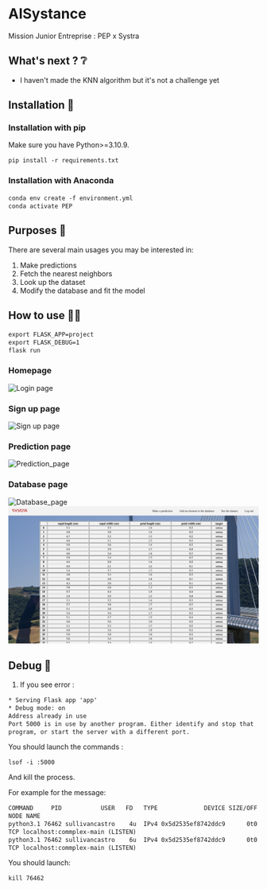 # AISystance
Mission Junior Entreprise : PEP x Systra

## What's next ? :grey_question:
- I haven't made the KNN algorithm but it's not a challenge yet

## Installation :construction_worker:

### Installation with pip

Make sure you have Python>=3.10.9.

```
pip install -r requirements.txt
```

### Installation with Anaconda

```
conda env create -f environment.yml
conda activate PEP
```

## Purposes :rocket:

There are several main usages you may be interested in:

1. Make predictions
2. Fetch the nearest neighbors 
3. Look up the dataset
4. Modify the database and fit the model

## How to use :man_technologist:

```
export FLASK_APP=project
export FLASK_DEBUG=1
flask run
```
### Homepage
![Login page](project/demo/login.png)

### Sign up page
![Sign up page](project/demo/signup.png)

### Prediction page
![Prediction_page](project/demo/prediction.png)

### Database page
![Database_page](project/demo/modify_database.png)
![Database_page](project/demo/see_database.png)

## Debug :bug:

1. If you see error :  
```
* Serving Flask app 'app'
* Debug mode: on
Address already in use
Port 5000 is in use by another program. Either identify and stop that program, or start the server with a different port.
```

You should launch the commands : 
```
lsof -i :5000
```
And kill the process.

For example for the message:
```
COMMAND     PID           USER   FD   TYPE             DEVICE SIZE/OFF NODE NAME
python3.1 76462 sullivancastro    4u  IPv4 0x5d2535ef8742ddc9      0t0  TCP localhost:commplex-main (LISTEN)
python3.1 76462 sullivancastro    6u  IPv4 0x5d2535ef8742ddc9      0t0  TCP localhost:commplex-main (LISTEN)
```

You should launch:
```
kill 76462
```
